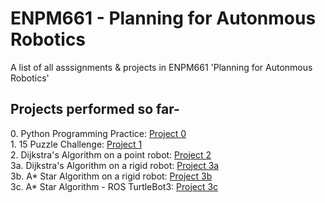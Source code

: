 # ENPM661 - Planning for Autonmous Robotics
A list of all asssignments &amp; projects in ENPM661 'Planning for Autonmous Robotics'

  <h2>Projects performed so far- </h2>
    0. Python Programming Practice: <a href="https://github.com/SamPusegaonkar/ENPM661/tree/main/Project0">Project 0</a></br>
    1. 15 Puzzle Challenge: <a href="https://github.com/SamPusegaonkar/ENPM661/tree/main/Project1">Project 1</a> </br>
    2. Dijkstra's Algorithm on a point robot: <a href="https://github.com/SamPusegaonkar/ENPM661/tree/main/Project2">Project 2</a> </br>
    3a. Dijkstra's Algorithm on a rigid robot: <a href="https://github.com/SamPusegaonkar/ENPM661/tree/main/Project3/Phase%201">Project 3a</a> </br>
    3b. A* Star Algorithm on a rigid robot: <a href="https://github.com/SamPusegaonkar/ENPM661/tree/main/Project3/Phase%202">Project 3b</a> </br>
    3c. A* Star Algorithm - ROS TurtleBot3: <a href="https://github.com/SamPusegaonkar/ENPM661/tree/main/Project3/Phase%203">Project 3c</a> </br>